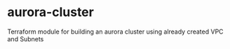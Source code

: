 # aurora-cluster
Terraform module for building an aurora cluster using already created VPC and Subnets
